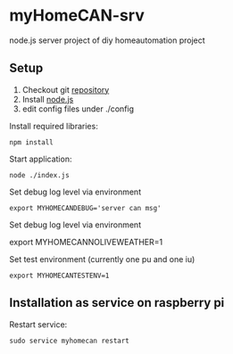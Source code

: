 # myHomeCAN-srv
node.js server project of diy homeautomation project

## Setup

1. Checkout git [repository](https://github.com/gixxerPS/myHomeCAN-srv.git)
2. Install [node.js](https://nodejs.org/)
3. edit config files under ./config

Install required libraries:

    npm install

Start application:

    node ./index.js

Set debug log level via environment

    export MYHOMECANDEBUG='server can msg'
    
Set debug log level via environment

export MYHOMECANNOLIVEWEATHER=1

Set test environment (currently one pu and one iu)

    export MYHOMECANTESTENV=1
    
## Installation as service on raspberry pi

Restart service:
	
	sudo service myhomecan restart